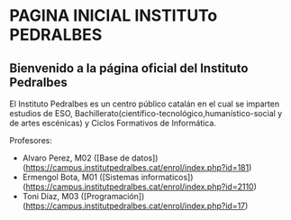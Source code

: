 # PAGINA INICIAL INSTITUTo PEDRALBES
## Bienvenido a la página oficial del Instituto Pedralbes 
El​ Instituto Pedralbes es un centro público catalán en el cual se imparten estudios de ESO,
Bachillerato(científico-tecnológico,humanístico-social y de artes escénicas) y Ciclos Formativos
de Informática.

Profesores:
- Alvaro Perez, M02 ([Base de datos])(https://campus.institutpedralbes.cat/enrol/index.php?id=181)
- Ermengol Bota, M01 ([Sistemas informaticos])(https://campus.institutpedralbes.cat/enrol/index.php?id=2110)
- Toni Díaz, M03 ([Programación])(https://campus.institutpedralbes.cat/enrol/index.php?id=17)
